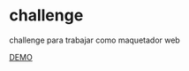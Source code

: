# challenge
challenge para trabajar como maquetador web

<a href="https://luisguzmanm.github.io/challenge/">DEMO</a>
